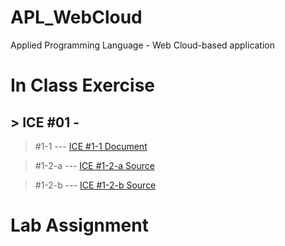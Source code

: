 # APL_WebCloud
Applied Programming Language - Web Cloud-based application 

# In Class Exercise
## > ICE #01 - 
>#1-1  --- 
> <a href="">ICE #1-1 Document</a>

>#1-2-a  --- 
> <a href="">ICE #1-2-a Source</a>

>#1-2-b  ---
> <a href=""> ICE #1-2-b Source</a>




# Lab Assignment
